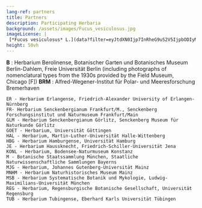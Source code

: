 ```yaml
---
lang-ref: partners
title: Partners
description: Participating Herbaria
background: /assets/images/Fucus_vesiculosus.jpg
imageLicense: |
 [*Fucus vesiculosus* L.](data?filter=eyJtdXN0Ijp7InRheG9uS2V5IjpbODIyMjU3NF19fQ); photo by [Thomas Dürbye](https://www.bgbm.org/en/staff/thomas-durbye) via [GBIF](https://www.gbif.org/occurrence/2960620323)
height: 50vh
---
```


**B**
: Herbarium Berolinense, Botanischer Garten und Botanisches Museum Berlin-Dahlem, Freie Universität Berlin (including photographs of nomenclatural types from the 1930s provided by the Field Museum, Chicago [F])
**BRM**
: Alfred-Wegener-Institut für Polar- und Meeresforschung Bremerhaven

    ER - Herbarium Erlangense, Friedrich-Alexander University of Erlangen-Nürnberg
    FR- Herbarium Senckenbergianum Frankfurt/M., Senckenberg Forschungsinstitut und Naturmuseum Frankfurt/Main
    GLM - Herbarium Senckenbergianum Görlitz, Senckenberg Museum für Naturkunde Görlitz
    GOET - Herbarium, Universität Göttingen
    HAL - Herbarium, Martin-Luther-Universität Halle-Wittenberg
    HBG - Herbarium Hamburgense, Universität Hamburg
    JE - Herbarium Haussknecht, Friedrich-Schiller-Universität Jena
    KONL - Herbarium, Bodensee-Naturmuseum Konstanz
    M - Botanische Staatssammlung München, Staatliche Naturwissenschaftliche Sammlungen Bayerns
    MJG - Herbarium, Johannes Gutenberg-Universität Mainz
    MNHM - Herbarium Naturhistorisches Museum Mainz
    MSB - Herbarium Systematische Botanik und Mykologie, Ludwig-Maximilians-Universität München
    REG - Herbarium, Regensburgische Botanische Gesellschaft, Universität Regensburg
    TUB - Herbarium Tubingense, Eberhard Karls Universität Tübingen
